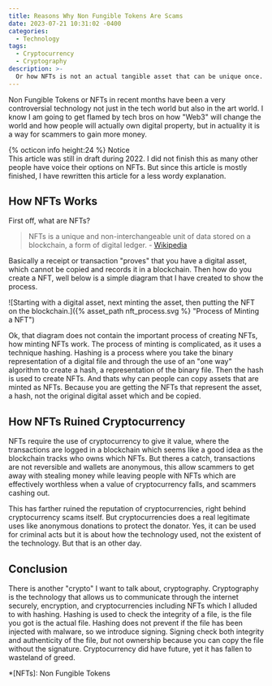 ```yaml
---
title: Reasons Why Non Fungible Tokens Are Scams
date: 2023-07-21 10:31:02 -0400
categories:
  - Technology
tags:
  - Cryptocurrency
  - Cryptography
description: >-
  Or how NFTs is not an actual tangible asset that can be unique once.
---
```


Non Fungible Tokens or NFTs in recent months have been a very controversial
technology not just in the tech world but also in the art world.<!-- more -->
I know I am going to get flamed by tech bros on how "Web3" will change the world
and how people will actually own digital property, but in actuality it is a way
for scammers to gain more money.

<p class="message notice">
  <span class="message-title">{% octicon info height:24 %} Notice</span>
  <br>
  This article was still in draft during 2022. I did not finish this as many
  other people have voice their options on NFTs. But since this article is
  mostly finished, I have rewritten this article for a less wordy explanation.
</p>

## How NFTs Works

First off, what are NFTs?

> NFTs is a unique and non-interchangeable unit of data stored on a blockchain,
> a form of digital ledger.
> \- [Wikipedia][1]

Basically a receipt or transaction "proves" that you have a digital asset, which
cannot be copied and records it in a blockchain. Then how do you create a NFT,
well below is a simple diagram that I have created to show the process.

![Starting with a digital asset, next minting the asset, then putting the NFT on
  the blockchain.]({% asset_path nft_process.svg %} "Process of Minting a NFT")

Ok, that diagram does not contain the important process of creating NFTs, how
minting NFTs work. The process of minting is complicated, as it uses a technique
hashing. Hashing is a process where you take the binary representation of a
digital file and through the use of an "one way" algorithm to create a hash, a
representation of the binary file. Then the hash is used to create NFTs. And
thats why can people can copy assets that are minted as NFTs. Because you are
getting the NFTs that represent the asset, a hash, not the original digital
asset which and be copied.

## How NFTs Ruined Cryptocurrency

NFTs require the use of cryptocurrency to give it value, where the transactions
are logged in a blockchain which seems like a good idea as the blockchain tracks
who owns which NFTs. But theres a catch, transactions are not reversible and
wallets are anonymous, this allow scammers to get away with stealing money while
leaving people with NFTs which are effectively worthless when a value of
cryptocurrency falls, and scammers cashing out.

This has farther ruined the reputation of cryptocurrencies, right behind
cryptocurrency scams itself. But cryptocurrencies does a real legitimate uses
like anonymous donations to protect the donator. Yes, it can be used for
criminal acts but it is about how the technology used, not the existent of the
technology. But that is an other day.

## Conclusion

There is another "crypto" I want to talk about, cryptography. Cryptography is
the technology that allows us to communicate through the internet securely,
encryption, and cryptocurrencies including NFTs which I alluded to with hashing.
Hashing is used to check the integrity of a file, is the file you got is the
actual file. Hashing does not prevent if the file has been injected with
malware, so we introduce signing. Signing check both integrity and authenticity
of the file, *but* not ownership because you can copy the file without the
signature. Cryptocurrency did have future, yet it has fallen to wasteland of
greed.

*[NFTs]: Non Fungible Tokens

[1]: https://en.wikipedia.org/wiki/Non-fungible_token
